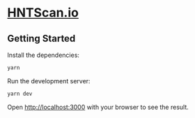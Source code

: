 # [HNTScan.io](https://hntscan.io)

## Getting Started

Install the dependencies:

```bash
yarn
```

Run the development server:

```bash
yarn dev
```

Open [http://localhost:3000](http://localhost:3000) with your browser to see the result.
